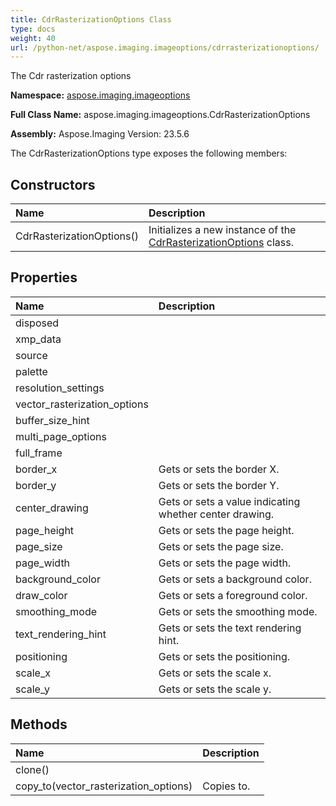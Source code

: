 ```yaml
---
title: CdrRasterizationOptions Class
type: docs
weight: 40
url: /python-net/aspose.imaging.imageoptions/cdrrasterizationoptions/
---
```


The Cdr rasterization options

**Namespace:** [aspose.imaging.imageoptions](/imaging/python-net/aspose.imaging.imageoptions/)

**Full Class Name:** aspose.imaging.imageoptions.CdrRasterizationOptions

**Assembly:**  Aspose.Imaging Version: 23.5.6

The CdrRasterizationOptions type exposes the following members:
## **Constructors**
|**Name**|**Description**|
| :- | :- |
|CdrRasterizationOptions()|Initializes a new instance of the [CdrRasterizationOptions](/imaging/python-net/aspose.imaging.imageoptions/cdrrasterizationoptions/) class.|
## **Properties**
|**Name**|**Description**|
| :- | :- |
|disposed|  |
|xmp_data|  |
|source|  |
|palette|  |
|resolution_settings|  |
|vector_rasterization_options|  |
|buffer_size_hint|  |
|multi_page_options|  |
|full_frame|  |
|border_x|Gets or sets the border X.|
|border_y|Gets or sets the border Y.|
|center_drawing|Gets or sets a value indicating whether center drawing.|
|page_height|Gets or sets the page height.|
|page_size|Gets or sets the page size.|
|page_width|Gets or sets the page width.|
|background_color|Gets or sets a background color.|
|draw_color|Gets or sets a foreground color.|
|smoothing_mode|Gets or sets the smoothing mode.|
|text_rendering_hint|Gets or sets the text rendering hint.|
|positioning|Gets or sets the positioning.|
|scale_x|Gets or sets the scale x.|
|scale_y|Gets or sets the scale y.|
## **Methods**
|**Name**|**Description**|
| :- | :- |
|clone()|  |
|copy_to(vector_rasterization_options)|Copies to.|
